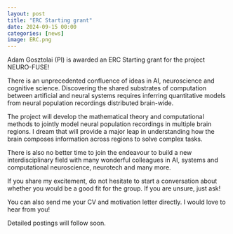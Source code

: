 ```yaml
---
layout: post
title: "ERC Starting grant"
date: 2024-09-15 00:00
categories: [news]
image: ERC.png
---
```


Adam Gosztolai (PI) is awarded an ERC Starting grant for the project NEURO-FUSE!

There is an unprecedented confluence of ideas in AI, neuroscience and cognitive science. Discovering the shared substrates of computation between artificial and neural systems requires inferring quantitative models from neural population recordings distributed brain-wide.

The project will develop the mathematical theory and computational methods to jointly model neural population recordings in multiple brain regions. I dream that will provide a major leap in understanding how the brain composes information across regions to solve complex tasks.

There is also no better time to join the endeavour to build a new interdisciplinary field with many wonderful colleagues in AI, systems and computational neuroscience, neurotech and many more.

If you share my excitement, do not hesitate to start a conversation about whether you would be a good fit for the group. If you are unsure, just ask!

You can also send me your CV and motivation letter directly. I would love to hear from you! 

Detailed postings will follow soon.
